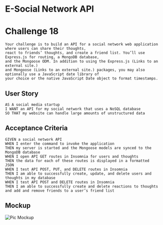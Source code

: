 # E-Social Network API
# Challenge 18

```
Your challenge is to build an API for a social network web application where users can share their thoughts, 
react to friends’ thoughts, and create a friend list. You’ll use Express.js for routing, a MongoDB database, 
and the Mongoose ODM. In addition to using the Express.js (Links to an external site.) 
and Mongoose (Links to an external site.) packages, you may also optionally use a JavaScript date library of 
your choice or the native JavaScript Date object to format timestamps.
```

## User Story
```
AS A social media startup
I WANT an API for my social network that uses a NoSQL database
SO THAT my website can handle large amounts of unstructured data
```


## Acceptance Criteria
```
GIVEN a social network API
WHEN I enter the command to invoke the application
THEN my server is started and the Mongoose models are synced to the MongoDB database
WHEN I open API GET routes in Insomnia for users and thoughts
THEN the data for each of these routes is displayed in a formatted JSON
WHEN I test API POST, PUT, and DELETE routes in Insomnia
THEN I am able to successfully create, update, and delete users and thoughts in my database
WHEN I test API POST and DELETE routes in Insomnia
THEN I am able to successfully create and delete reactions to thoughts and add and remove friends to a user’s friend list
```
## Mockup
![Pic Mockup](https://user-images.githubusercontent.com/99366289/177374277-99d323d9-a6ac-405d-a37a-cb775a1282d4.PNG)


